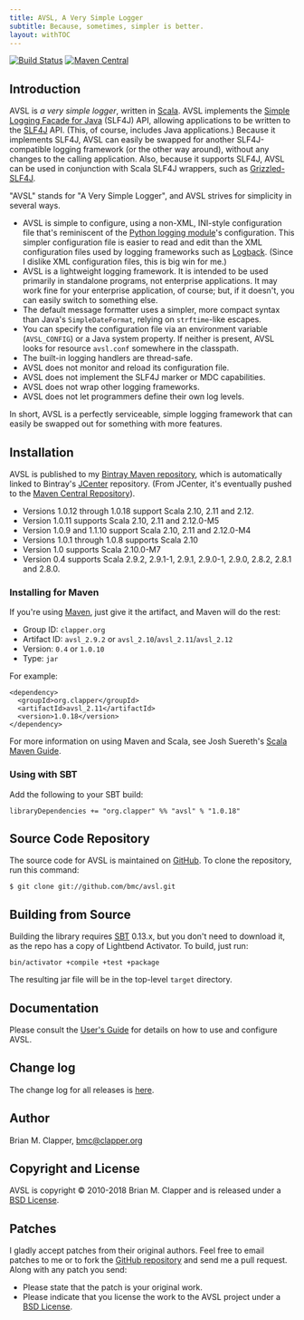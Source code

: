```yaml
---
title: AVSL, A Very Simple Logger
subtitle: Because, sometimes, simpler is better.
layout: withTOC
---
```


[![Build Status](https://travis-ci.org/bmc/avsl.svg?branch=master)](https://travis-ci.org/bmc/avsl)
[![Maven Central](https://maven-badges.herokuapp.com/maven-central/org.clapper/avsl_2.11/badge.svg)](https://maven-badges.herokuapp.com/maven-central/org.clapper/avsl_2.11)

## Introduction

AVSL is *a very simple logger*, written in [Scala][]. AVSL implements the
[Simple Logging Facade for Java][SLF4J] (SLF4J) API, allowing applications
to be written to the [SLF4J][] API. (This, of course, includes Java
applications.) Because it implements SLF4J, AVSL can easily be swapped for
another SLF4J-compatible logging framework (or the other way around),
without any changes to the calling application. Also, because it supports
SLF4J, AVSL can be used in conjunction with Scala SLF4J wrappers, such as
[Grizzled-SLF4J][].

"AVSL" stands for "A Very Simple Logger", and AVSL strives for simplicity
in several ways.

* AVSL is simple to configure, using a non-XML, INI-style configuration
  file that's reminiscent of the [Python logging module][]'s configuration.
  This simpler configuration file is easier to read and edit than the XML
  configuration files used by logging frameworks such as [Logback][].
  (Since I dislike XML configuration files, this is big win for me.)
* AVSL is a lightweight logging framework. It is intended to be used
  primarily in standalone programs, not enterprise applications. It may
  work fine for your enterprise application, of course; but, if it doesn't,
  you can easily switch to something else.
* The default message formatter uses a simpler, more compact syntax than
  Java's `SimpleDateFormat`, relying on `strftime`-like escapes.
* You can specify the configuration file via an environment variable
  (`AVSL_CONFIG`) or a Java system property. If neither is present, AVSL
  looks for resource `avsl.conf` somewhere in the classpath.
* The built-in logging handlers are thread-safe.
* AVSL does not monitor and reload its configuration file.
* AVSL does not implement the SLF4J marker or MDC capabilities.
* AVSL does not wrap other logging frameworks.
* AVSL does not let programmers define their own log levels.

In short, AVSL is a perfectly serviceable, simple logging framework that can
easily be swapped out for something with more features.

## Installation

AVSL is published to my
[Bintray Maven repository](https://bintray.com/bmc/maven), which is
automatically linked to Bintray's [JCenter](https://bintray.com/bintray/jcenter)
repository. (From JCenter, it's eventually pushed to the
[Maven Central Repository][]).

* Versions 1.0.12 through 1.0.18 support Scala 2.10, 2.11 and 2.12.
* Version 1.0.11 supports Scala 2.10, 2.11 and 2.12.0-M5
* Version 1.0.9 and 1.1.10 support Scala 2.10, 2.11 and 2.12.0-M4
* Versions 1.0.1 through 1.0.8 supports Scala 2.10
* Version 1.0 supports Scala 2.10.0-M7
* Version 0.4 supports Scala 2.9.2, 2.9.1-1, 2.9.1, 2.9.0-1, 2.9.0, 2.8.2,
  2.8.1 and 2.8.0.

### Installing for Maven

If you're using [Maven][], just give it the artifact, and Maven will do the rest:

* Group ID: `clapper.org`
* Artifact ID: `avsl_2.9.2` or `avsl_2.10`/`avsl_2.11`/`avsl_2.12`
* Version: `0.4` or `1.0.10`
* Type: `jar`

For example:

    <dependency>
      <groupId>org.clapper</groupId>
      <artifactId>avsl_2.11</artifactId>
      <version>1.0.18</version>
    </dependency>

For more information on using Maven and Scala, see Josh Suereth's
[Scala Maven Guide][].

### Using with SBT

Add the following to your SBT build:

    libraryDependencies += "org.clapper" %% "avsl" % "1.0.18"

## Source Code Repository

The source code for AVSL is maintained on [GitHub][]. To clone the
repository, run this command:

    $ git clone git://github.com/bmc/avsl.git

## Building from Source

Building the library requires [SBT][] 0.13.x, but you don't need to
download it, as the repo has a copy of Lightbend Activator. To build,
just run:

    bin/activator +compile +test +package

The resulting jar file will be in the top-level `target` directory.

## Documentation

Please consult the [User's Guide][] for details on how to use and configure
AVSL.

## Change log

The change log for all releases is [here][changelog].

## Author

Brian M. Clapper, [bmc@clapper.org][]

## Copyright and License

AVSL is copyright &copy; 2010-2018 Brian M. Clapper and is released under a
[BSD License][].

## Patches

I gladly accept patches from their original authors. Feel free to email
patches to me or to fork the [GitHub repository][] and send me a pull
request. Along with any patch you send:

* Please state that the patch is your original work.
* Please indicate that you license the work to the AVSL project
  under a [BSD License][].

[User's Guide]: users-guide.html
[BSD License]: https://github.com/bmc/avsl/blob/master/LICENSE.md
[GitHub repository]: http://github.com/bmc/avsl
[Grizzled-SLF4J]: http://software.clapper.org/grizzled-slf4j/
[GitHub]: http://github.com/bmc/
[downloads area]: http://github.com/bmc/avsl/downloads
[Maven]: http://maven.apache.org/
[bmc@clapper.org]: mailto:bmc@clapper.org
[Scala]: http://www.scala-lang.org/
[Python logging module]: http://docs.python.org/library/logging.html
[SLF4J]: http://slf4j.org/
[Logback]: http://logback.qos.ch/
[Grizzled Scala]: http://software.clapper.org/grizzled-scala/
[SBT]: http://code.google.com/p/simple-build-tool
[strftime]: http://www.opengroup.org/onlinepubs/007908799/xsh/strftime.html
[call-by-name]: http://eed3si9n.com/scala-and-evaluation-strategy
[API documentation]: api
[RFC822]: http://www.ietf.org/rfc/rfc822.txt
[JavaMail API]: http://java.sun.com/products/javamail/
[SBT cross-building]: http://code.google.com/p/simple-build-tool/wiki/CrossBuild
[Apache Ivy]: http://ant.apache.org/ivy/
[Library Management Maven/Ivy section]: http://code.google.com/p/simple-build-tool/wiki/LibraryManagement#Maven/Ivy
[SBT Manual]: http://code.google.com/p/simple-build-tool/wiki/DocumentationHome
[SBT-repo-email-thread]: http://groups.google.com/group/simple-build-tool/browse_thread/thread/470bba921252a167
[Scala Maven Guide]: http://www.scala-lang.org/node/345
[changelog]: https://github.com/bmc/avsl/blob/master/CHANGELOG.md
[Maven central repository]: http://search.maven.org/
[ls.implicit.ly]: http://ls.implicit.ly
